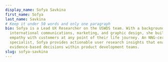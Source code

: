 ```yaml
---
display_name: Sofya Savkina
first_name: Sofya
last_name: Savkina
# Keep it under 50 words and only one paragraph
bio: Sofya is a Lead UX Researcher on the USWDS team. With a background in
  international communications, marketing, and graphic design, she builds
  empathy with customers at any point of their life journey. An NNG-certified UX
  specialist, Sofya provides actionable user research insights that enable
  evidence-based decisions within product development teams.
slug: sofya-savkina
---
```

